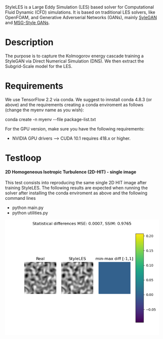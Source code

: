 StyleLES is a Large Eddy Simulation (LES) based solver for Computational Fluid Dynamic (CFD) simulations.
It is based on traditional LES solvers, like OpenFOAM, and Generative Adverserial Networks (GANs), mainly [SyleGAN](https://github.com/NVlabs/stylegan) and [MSG-Style GANs](https://github.com/akanimax/msg-stylegan-tf).

# Description
The purpose is to capture the Kolmogorov energy cascade training a StyleGAN via Direct Numerical Simulation (DNS). We then extract the Subgrid-Scale model for the LES.

# Requirements
We use TensorFlow 2.2 via conda. We suggest to innstall conda 4.8.3 (or above) and the
requirements creating a conda enviroment as follows (change the myenv name as you wish):

conda create -n myenv --file package-list.txt

For the GPU version, make sure you have the following requirements:

- NVIDIA GPU drivers —> CUDA 10.1 requires 418.x or higher.


# Testloop
#### 2D Homogeneous Isotropic Turbulence (2D-HIT) - single image
This test consists into reproducing the same single 2D HIT image after training StyleLES. The following results are expected when running the solver after installing the conda enviroment as above and the following command lines

- python main.py
- python utilities.py

![image info](./testloop/Real_vs_fake.png)

